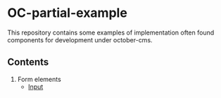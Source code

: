 # OC-partial-example

This repository contains some examples of implementation often found components for development under october-cms.

## Contents

1. Form elements
   +  [Input](/component/form/input/input.md)
  
